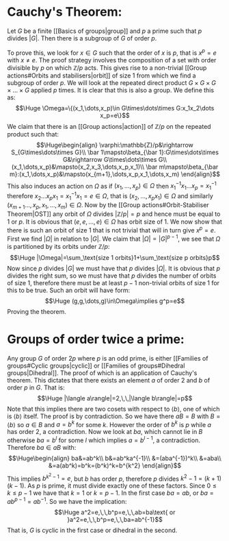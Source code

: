 
# Cauchy's Theorem:
Let $G$ be a finite [[Basics of groups|group]] and $p$ a prime such that $p$ divides $|G|$. Then there is a subgroup of $G$ of order $p$.

To prove this, we look for $x\in G$ such that the order of $x$ is $p$, that is $x^p=e$ with $x\neq e$. The proof strategy involves the composition of a set with order divisible by $p$ on which $\mathbb{Z}/p$ acts. This gives rise to a non-trivial [[Group actions#Orbits and stabilisers|orbit]] of size $1$ from which we find a subgroup of order $p$. We will look at the repeated direct product $G\times G\times G\times\dots\times G$ applied $p$ times. It is clear that this is also a group. We define this as:$$\Huge \Omega=\{(x_1,\dots,x_p)\in G\times\dots\times G:x_1x_2\dots x_p=e\}$$We claim that there is an [[Group actions|action]] of $\mathbb{Z}/p$ on the repeated product such that:$$\Huge\begin{align}
\varphi:\mathbb{Z}/p&\rightarrow S_{G\times\dots\times G}\\
\bar 1\mapsto\beta_{\bar 1}:G\times\dots\times G&\rightarrow G\times\dots\times G\\
(x_1,\dots,x_p)&\mapsto(x_2,x_3,\dots,x_p,x_1)\\
\bar m\mapsto\beta_{\bar m}:(x_1,\dots,x_p)&\mapsto(x_{m+1},\dots,x_p,x_1,\dots,x_m)
\end{align}$$This also induces an action on $\Omega$ as if $(x_1,\dots,x_p)\in\Omega$ then $x_1^{-1}x_1\dots x_p=x_1^{-1}$ therefore $x_2\dots x_px_1=x_1^{-1}x_1=e\in\Omega$, that is $(x_2,\dots,x_px_1)\in\Omega$ and similarly $(x_{m+1}\dots,x_p,x_1,\dots,x_m)\in\Omega$. Now by the [[Group actions#Orbit-Stabiliser Theorem|OST]] any orbit of $\Omega$ divides $|\mathbb{Z}/p|=p$ and hence must be equal to $1$ or $p$. It is obvious that $(e,e,\dots,e)\in\Omega$ has orbit size of $1$. We now show that there is such an orbit of size $1$ that is not trivial that will in turn give $x^p=e$. First we find $|\Omega|$ in relation to $|G|$. We claim that $|\Omega|=|G|^{p-1}$, we see that $\Omega$ is partitioned by its orbits under $\mathbb{Z}/p$:$$\Huge |\Omega|=\sum_\text{size 1 orbits}1+\sum_\text{size p orbits}p$$Now since $p$ divides $|G|$ we must have that $p$ divides $|\Omega|$. It is obvious that $p$ divides the right sum, so we must have that $p$ divides the number of orbits of size $1$, therefore there must be at least $p-1$ non-trivial orbits of size $1$ for this to be true. Such an orbit will have form:$$\Huge (g,g,\dots,g)\in\Omega\implies g^p=e$$Proving the theorem.

# Groups of order twice a prime:

Any group $G$ of order $2p$ where $p$ is an odd prime, is either [[Families of groups#Cyclic groups|cyclic]] or [[Families of groups#Dihedral groups|Dihedral]]. The proof of which is an application of Cauchy's theorem. This dictates that there exists an element $a$ of order $2$ and $b$ of order $p$ in $G$. That is:$$\Huge |\langle a\rangle|=2,\,\,|\langle b\rangle|=p$$Note that this implies there are two cosets with respect to $\langle b\rangle$, one of which is $\langle b\rangle$ itself. The proof is by contradiction. So we have there $aB=B$ with $B=\langle b\rangle$ so $a\in B$ and $a=b^k$ for some $k$. However the order of $b^k$ is $p$ while $a$ has order $2$, a contradiction. Now we look at $ba$, which cannot lie in $B$ otherwise $ba=b^l$ for some $l$ which implies $a=b^{l-1}$, a contradiction. Therefore $ba\in aB$ with:$$\Huge\begin{align}
ba&=ab^k\\
b&=ab^ka^{-1}\\
&=(aba^{-1})^k\\
&=aba\\
&=a(ab^k)=b^k=(b^k)^k=b^{k^2}
\end{align}$$This implies $b^{k^2-1}=e$, but $b$ has order $p$, therefore $p$ divides $k^2-1=(k+1)(k-1)$. As $p$ is prime, it must divide exactly one of these factors. Since $0\leq k\leq p-1$ we have that $k=1$ or $k=p-1$. In the first case $ba=ab$, or $ba=ab^{p-1}=ab^{-1}$. So we have the implication:$$\Huge a^2=e,\,\,b^p=e,\,\,ab=ba\text{ or }a^2=e,\,\,b^p=e,\,\,ba=ab^{-1}$$That is, $G$ is cyclic in the first case or dihedral in the second.